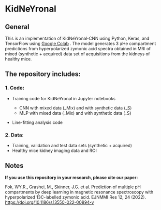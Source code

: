 # KidNeYronal

## General
This is an implementation of KidNeYronal-CNN using Python, Keras, and TensorFlow using [Google Colab](https://colab.research.google.com/) . The model generates 3 pHe compartment predictions from hyperpolarized zymonic acid spectra obtained in MRI of mixed (synthetic + acquired) data set of acquisitions from the kidneys of healthy mice.

## The repository includes:
### 1. Code: 

- Training code for KidNeYronal in Jupyter notebooks 
  -	CNN with mixed data (_Mix) and with synthetic data (_S)
  -	MLP with mixed data (_Mix) and with synthetic data (_S)
 
- Line-fitting analysis code

### 2. Data:

-	Training, validation and test data sets (synthetic + acquired)
- Healthy mice kidney imaging data and ROI
  
## Notes
**If you use this repository in your research, please cite our paper:**

Fok, WY.R., Grashei, M., Skinner, J.G. et al. Prediction of multiple pH compartments by deep learning in magnetic resonance spectroscopy with hyperpolarized 13C-labelled zymonic acid. EJNMMI Res 12, 24 (2022). https://doi.org/10.1186/s13550-022-00894-y
